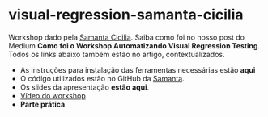 # visual-regression-samanta-cicilia

Workshop dado pela [Samanta Cicilia](https://www.linkedin.com/in/samantacici/). Saiba como foi no nosso post do Medium **Como foi o Workshop Automatizando Visual Regression Testing**. Todos os links abaixo também estão no artigo, contextualizados.

- As instruções para instalação das ferramentas necessárias estão **aqui**
- O código utilizados estão no GitHub da [Samanta](https://github.com/samycici/qa-sampa-visual-regression).
- Os slides da apresentação **estão aqui**.
- [Vídeo do workshop](https://www.youtube.com/watch?v=DW6hUyiW2qE)
- **Parte prática**
